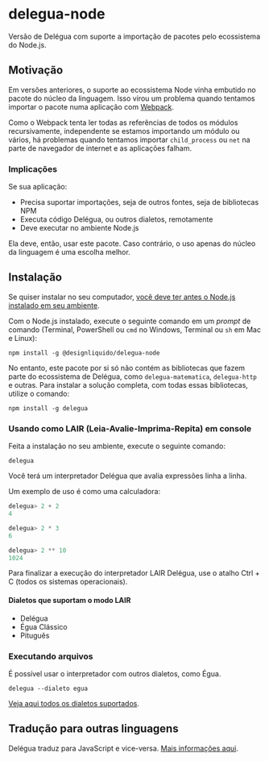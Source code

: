 # delegua-node

Versão de Delégua com suporte a importação de pacotes pelo ecossistema do Node.js.

## Motivação

Em versões anteriores, o suporte ao ecossistema Node vinha embutido no pacote do núcleo da linguagem. Isso virou um problema quando tentamos importar o pacote numa aplicação com [Webpack](https://webpack.js.org/). 

Como o Webpack tenta ler todas as referências de todos os módulos recursivamente, independente se estamos importando um módulo ou vários, há problemas quando tentamos importar `child_process` ou `net` na parte de navegador de internet e as aplicações falham.

### Implicações

Se sua aplicação:

- Precisa suportar importações, seja de outros fontes, seja de bibliotecas NPM
- Executa código Delégua, ou outros dialetos, remotamente
- Deve executar no ambiente Node.js

Ela deve, então, usar este pacote. Caso contrário, o uso apenas do núcleo da linguagem é uma escolha melhor.

## Instalação

Se quiser instalar no seu computador,
[você deve ter antes o Node.js instalado em seu ambiente](https://dicasdejavascript.com.br/instalacao-do-nodejs-e-npm-no-windows-passo-a-passo).

Com o Node.js instalado, execute o seguinte comando em um _prompt_ de comando (Terminal, PowerShell ou `cmd` no Windows, Terminal ou `sh` em Mac e Linux):

```
npm install -g @designliquido/delegua-node
```

No entanto, este pacote por si só não contém as bibliotecas que fazem parte do ecossistema de Delégua, como `delegua-matematica`, `delegua-http` e outras. Para instalar a solução completa, com todas essas bibliotecas, utilize o comando:

```
npm install -g delegua
```

### Usando como LAIR (Leia-Avalie-Imprima-Repita) em console

Feita a instalação no seu ambiente, execute o seguinte comando:

```
delegua
```

Você terá um interpretador Delégua que avalia expressões linha a linha.

Um exemplo de uso é como uma calculadora:

```js
delegua> 2 + 2
4

delegua> 2 * 3
6

delegua> 2 ** 10
1024
```

Para finalizar a execução do interpretador LAIR Delégua, use o atalho <key>Ctrl</key> + <key>C</key> (todos os sistemas operacionais).

#### Dialetos que suportam o modo LAIR

- Delégua
- Égua Clássico
- Pituguês

### Executando arquivos

É possível usar o interpretador com outros dialetos, como Égua.

```
delegua --dialeto egua
```

[Veja aqui todos os dialetos suportados](https://github.com/DesignLiquido/delegua/wiki/Dialetos).

## Tradução para outras linguagens

Delégua traduz para JavaScript e vice-versa. [Mais informações aqui](https://github.com/DesignLiquido/delegua/wiki/Tradu%C3%A7%C3%A3o-para-outras-linguagens). 
